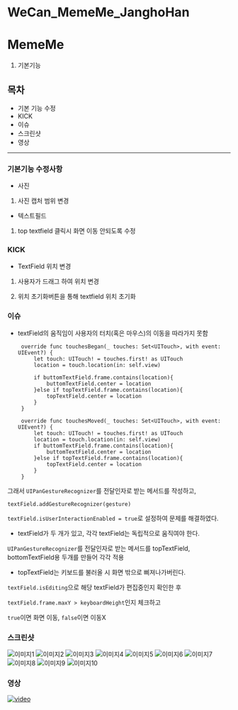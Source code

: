 # WeCan_MemeMe_JanghoHan
# MemeMe
1. 기본기능
## 목차
 - 기본 기능 수정
 - KICK
 - 이슈
 - 스크린샷
 - 영상

---
### 기본기능 수정사항
 - 사진

  1) 사진 캡처 범위 변경

 - 텍스트필드

  1) top textfield 클릭시 화면 이동 안되도록 수정

### KICK
 - TextField 위치 변경

  1) 사용자가 드래그 하여 위치 변경

  2) 위치 초기화버튼을 통해 textfield 위치 초기화

### 이슈
 - textField의 움직임이 사용자의 터치(혹은 마우스)의 이동을 따라가지 못함

        override func touchesBegan(_ touches: Set<UITouch>, with event: UIEvent?) {
            let touch: UITouch! = touches.first! as UITouch
            location = touch.location(in: self.view)

            if buttomTextField.frame.contains(location){
                buttomTextField.center = location
            }else if topTextField.frame.contains(location){
                topTextField.center = location
            }
        }
        
        override func touchesMoved(_ touches: Set<UITouch>, with event: UIEvent?) {
            let touch: UITouch! = touches.first! as UITouch
            location = touch.location(in: self.view)
            if buttomTextField.frame.contains(location){
                buttomTextField.center = location
            }else if topTextField.frame.contains(location){
                topTextField.center = location
            }
        }


 그래서 `UIPanGestureRecognizer`를 전달인자로 받는 메서드를 작성하고, 

 `textField.addGestureRecognizer(gesture)`

 `textField.isUserInteractionEnabled = true`로 설정하여 문제를 해결하였다.

- textField가 두 개가 있고, 각각 textField는 독립적으로 움직여야 한다.

 `UIPanGestureRecognizer`를 전달인자로 받는 메서드를 topTextField, bottomTextField용 두개를 만들어 각각 적용

- topTextField는 키보드를 불러올 시 화면 밖으로 삐져나가버린다.

 `textField.isEditing`으로 해당 textField가 편집중인지 확인한 후

 `textField.frame.maxY > keyboardHeight`인지 체크하고

 `true`이면 화면 이동, `false`이면 이동X

### 스크린샷
![이미지1](https://github.com/BoostCamp/WeCan_MemeMe_JanghoHan/blob/master/images/picture1.png)
![이미지2](https://github.com/BoostCamp/WeCan_MemeMe_JanghoHan/blob/master/images/picture2.png)
![이미지3](https://github.com/BoostCamp/WeCan_MemeMe_JanghoHan/blob/master/images/picture3.png)
![이미지4](https://github.com/BoostCamp/WeCan_MemeMe_JanghoHan/blob/master/images/picture4.png)
![이미지5](https://github.com/BoostCamp/WeCan_MemeMe_JanghoHan/blob/master/images/picture5.png)
![이미지6](https://github.com/BoostCamp/WeCan_MemeMe_JanghoHan/blob/master/images/picture6.png)
![이미지7](https://github.com/BoostCamp/WeCan_MemeMe_JanghoHan/blob/master/images/picture7.png)
![이미지8](https://github.com/BoostCamp/WeCan_MemeMe_JanghoHan/blob/master/images/picture8.png)
![이미지9](https://github.com/BoostCamp/WeCan_MemeMe_JanghoHan/blob/master/images/picture9.png)
![이미지10](https://github.com/BoostCamp/WeCan_MemeMe_JanghoHan/blob/master/images/picture10.png)

### 영상
[![video](http://img.youtube.com/vi/Ps1BOg9D8v0/0.jpg)](https://www.youtube.com/watch?v=Ps1BOg9D8v0&feature=youtu.be)
